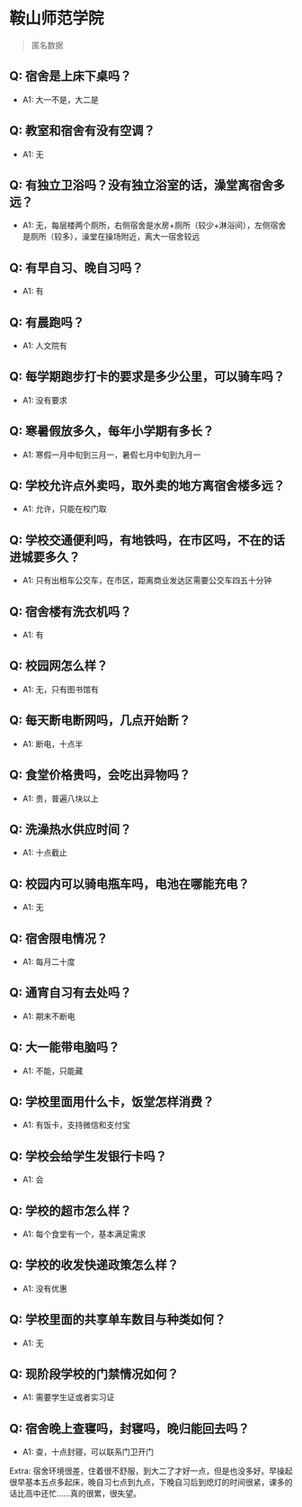# 鞍山师范学院

> 匿名数据

## Q: 宿舍是上床下桌吗？

- A1: 大一不是，大二是

## Q: 教室和宿舍有没有空调？

- A1: 无

## Q: 有独立卫浴吗？没有独立浴室的话，澡堂离宿舍多远？

- A1: 无，每层楼两个厕所，右侧宿舍是水房+厕所（较少+淋浴间），左侧宿舍是厕所（较多），澡堂在操场附近，离大一宿舍较远

## Q: 有早自习、晚自习吗？

- A1: 有

## Q: 有晨跑吗？

- A1: 人文院有

## Q: 每学期跑步打卡的要求是多少公里，可以骑车吗？

- A1: 没有要求

## Q: 寒暑假放多久，每年小学期有多长？

- A1: 寒假一月中旬到三月一，暑假七月中旬到九月一

## Q: 学校允许点外卖吗，取外卖的地方离宿舍楼多远？

- A1: 允许，只能在校门取

## Q: 学校交通便利吗，有地铁吗，在市区吗，不在的话进城要多久？

- A1: 只有出租车公交车，在市区，距离商业发达区需要公交车四五十分钟

## Q: 宿舍楼有洗衣机吗？

- A1: 有

## Q: 校园网怎么样？

- A1: 无，只有图书馆有

## Q: 每天断电断网吗，几点开始断？

- A1: 断电，十点半

## Q: 食堂价格贵吗，会吃出异物吗？

- A1: 贵，普遍八块以上

## Q: 洗澡热水供应时间？

- A1: 十点截止

## Q: 校园内可以骑电瓶车吗，电池在哪能充电？

- A1: 无

## Q: 宿舍限电情况？

- A1: 每月二十度

## Q: 通宵自习有去处吗？

- A1: 期末不断电

## Q: 大一能带电脑吗？

- A1: 不能，只能藏

## Q: 学校里面用什么卡，饭堂怎样消费？

- A1: 有饭卡，支持微信和支付宝

## Q: 学校会给学生发银行卡吗？

- A1: 会

## Q: 学校的超市怎么样？

- A1: 每个食堂有一个，基本满足需求

## Q: 学校的收发快递政策怎么样？

- A1: 没有优惠

## Q: 学校里面的共享单车数目与种类如何？

- A1: 无

## Q: 现阶段学校的门禁情况如何？

- A1: 需要学生证或者实习证

## Q: 宿舍晚上查寝吗，封寝吗，晚归能回去吗？

- A1: 查，十点封寝，可以联系门卫开门

Extra: 宿舍环境很差，住着很不舒服，到大二了才好一点，但是也没多好。早操起很早基本五点多起床，晚自习七点到九点，下晚自习后到熄灯的时间很紧，课多的话比高中还忙……真的很累，很失望。